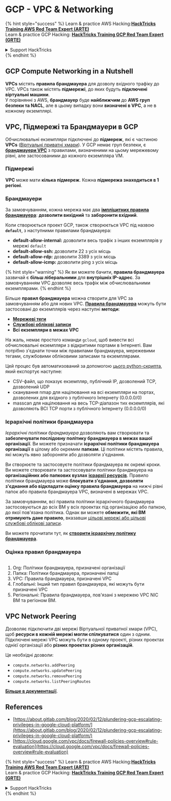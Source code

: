 # GCP - VPC & Networking

{% hint style="success" %}
Learn & practice AWS Hacking:<img src="../../../../.gitbook/assets/image (1).png" alt="" data-size="line">[**HackTricks Training AWS Red Team Expert (ARTE)**](https://training.hacktricks.xyz/courses/arte)<img src="../../../../.gitbook/assets/image (1).png" alt="" data-size="line">\
Learn & practice GCP Hacking: <img src="../../../../.gitbook/assets/image (2).png" alt="" data-size="line">[**HackTricks Training GCP Red Team Expert (GRTE)**<img src="../../../../.gitbook/assets/image (2).png" alt="" data-size="line">](https://training.hacktricks.xyz/courses/grte)

<details>

<summary>Support HackTricks</summary>

* Check the [**subscription plans**](https://github.com/sponsors/carlospolop)!
* **Join the** 💬 [**Discord group**](https://discord.gg/hRep4RUj7f) or the [**telegram group**](https://t.me/peass) or **follow** us on **Twitter** 🐦 [**@hacktricks\_live**](https://twitter.com/hacktricks\_live)**.**
* **Share hacking tricks by submitting PRs to the** [**HackTricks**](https://github.com/carlospolop/hacktricks) and [**HackTricks Cloud**](https://github.com/carlospolop/hacktricks-cloud) github repos.

</details>
{% endhint %}

## **GCP Compute Networking in a Nutshell**

**VPCs** містять **правила брандмауера** для дозволу вхідного трафіку до VPC. VPCs також містять **підмережі**, до яких будуть **підключені** **віртуальні машини**.\
У порівнянні з AWS, **брандмауер** буде **найближчим** до **AWS** **груп безпеки та NACL**, але в цьому випадку вони **визначені в VPC**, а не в кожному екземплярі.

## **VPC, Підмережі та Брандмауери в GCP**

Обчислювальні екземпляри підключені до **підмереж**, які є частиною **VPCs** ([Віртуальні приватні хмари](https://cloud.google.com/vpc/docs/vpc)). У GCP немає груп безпеки, є [**брандмауери VPC**](https://cloud.google.com/vpc/docs/firewalls) з правилами, визначеними на цьому мережевому рівні, але застосованими до кожного екземпляра VM.

### Підмережі

**VPC** може мати **кілька підмереж**. Кожна **підмережа знаходиться в 1 регіоні**.

### Брандмауери

За замовчуванням, кожна мережа має два [**імпліцитних правила брандмауера**](https://cloud.google.com/vpc/docs/firewalls#default\_firewall\_rules): **дозволити вихідний** та **заборонити вхідний**.

Коли створюється проект GCP, також створюється VPC під назвою **`default`**, з наступними правилами брандмауера:

* **default-allow-internal:** дозволити весь трафік з інших екземплярів у мережі `default`
* **default-allow-ssh:** дозволити 22 з усіх місць
* **default-allow-rdp:** дозволити 3389 з усіх місць
* **default-allow-icmp:** дозволити ping з усіх місць

{% hint style="warning" %}
Як ви можете бачити, **правила брандмауера** зазвичай є **більш ліберальними** для **внутрішніх IP-адрес**. За замовчуванням VPC дозволяє весь трафік між обчислювальними екземплярами.
{% endhint %}

Більше **правил брандмауера** можна створити для VPC за замовчуванням або для нових VPC. [**Правила брандмауера**](https://cloud.google.com/vpc/docs/firewalls) можуть бути застосовані до екземплярів через наступні **методи**:

* [**Мережеві теги**](https://cloud.google.com/vpc/docs/add-remove-network-tags)
* [**Службові облікові записи**](https://cloud.google.com/vpc/docs/firewalls#serviceaccounts)
* **Всі екземпляри в межах VPC**

На жаль, немає простого команди `gcloud`, щоб вивести всі обчислювальні екземпляри з відкритими портами в Інтернеті. Вам потрібно з'єднати точки між правилами брандмауера, мережевими тегами, службовими обліковими записами та екземплярами.

Цей процес був автоматизований за допомогою [цього python-скрипта](https://gitlab.com/gitlab-com/gl-security/gl-redteam/gcp\_firewall\_enum), який експортує наступне:

* CSV-файл, що показує екземпляр, публічний IP, дозволений TCP, дозволений UDP
* сканування nmap для націлювання на всі екземпляри на портах, дозволених для вхідного з публічного Інтернету (0.0.0.0/0)
* masscan для націлювання на весь TCP-діапазон тих екземплярів, які дозволяють ВСІ TCP порти з публічного Інтернету (0.0.0.0/0)

### Ієрархічні політики брандмауера <a href="#hierarchical-firewall-policies" id="hierarchical-firewall-policies"></a>

_Ієрархічні політики брандмауера_ дозволяють вам створювати та **забезпечувати послідовну політику брандмауера в межах вашої організації**. Ви можете призначати **ієрархічні політики брандмауера організації** в цілому або окремим **папкам**. Ці політики містять правила, які можуть явно забороняти або дозволяти з'єднання.

Ви створюєте та застосовуєте політики брандмауера як окремі кроки. Ви можете створювати та застосовувати політики брандмауера на **організаційних або папкових вузлах** [**ієрархії ресурсів**](https://cloud.google.com/resource-manager/docs/cloud-platform-resource-hierarchy). Правило політики брандмауера може **блокувати з'єднання, дозволяти з'єднання або відкладати оцінку правила брандмауера** на нижчі рівні папок або правила брандмауера VPC, визначені в мережах VPC.

За замовчуванням, всі правила політики ієрархічного брандмауера застосовуються до всіх ВМ у всіх проектах під організацією або папкою, до якої пов'язана політика. Однак ви можете **обмежити, які ВМ отримують дане правило**, вказавши [цільові мережі або цільові службові облікові записи](https://cloud.google.com/vpc/docs/firewall-policies#targets).

Ви можете прочитати тут, як [**створити ієрархічну політику брандмауера**](https://cloud.google.com/vpc/docs/using-firewall-policies#gcloud).

### Оцінка правил брандмауера

<figure><img src="../../../../.gitbook/assets/image (2) (1).png" alt=""><figcaption></figcaption></figure>

1. Org: Політики брандмауера, призначені організації
2. Папка: Політики брандмауера, призначені папці
3. VPC: Правила брандмауера, призначені VPC
4. Глобальні: Інший тип правил брандмауера, які можуть бути призначені VPC
5. Регіональні: Правила брандмауера, пов'язані з мережею VPC NIC ВМ та регіоном ВМ.

## VPC Network Peering

Дозволяє підключити дві мережі Віртуальної приватної хмари (VPC), щоб **ресурси в кожній мережі могли спілкуватися** один з одним.\
Підключені мережі VPC можуть бути в одному проекті, різних проектах однієї організації або **різних проектах різних організацій**.

Це необхідні дозволи:

* `compute.networks.addPeering`
* `compute.networks.updatePeering`
* `compute.networks.removePeering`
* `compute.networks.listPeeringRoutes`

[**Більше в документації**](https://cloud.google.com/vpc/docs/vpc-peering).

## References

* [https://about.gitlab.com/blog/2020/02/12/plundering-gcp-escalating-privileges-in-google-cloud-platform/](https://about.gitlab.com/blog/2020/02/12/plundering-gcp-escalating-privileges-in-google-cloud-platform/)
* [https://cloud.google.com/vpc/docs/firewall-policies-overview#rule-evaluation](https://cloud.google.com/vpc/docs/firewall-policies-overview#rule-evaluation)

{% hint style="success" %}
Learn & practice AWS Hacking:<img src="../../../../.gitbook/assets/image (1).png" alt="" data-size="line">[**HackTricks Training AWS Red Team Expert (ARTE)**](https://training.hacktricks.xyz/courses/arte)<img src="../../../../.gitbook/assets/image (1).png" alt="" data-size="line">\
Learn & practice GCP Hacking: <img src="../../../../.gitbook/assets/image (2).png" alt="" data-size="line">[**HackTricks Training GCP Red Team Expert (GRTE)**<img src="../../../../.gitbook/assets/image (2).png" alt="" data-size="line">](https://training.hacktricks.xyz/courses/grte)

<details>

<summary>Support HackTricks</summary>

* Check the [**subscription plans**](https://github.com/sponsors/carlospolop)!
* **Join the** 💬 [**Discord group**](https://discord.gg/hRep4RUj7f) or the [**telegram group**](https://t.me/peass) or **follow** us on **Twitter** 🐦 [**@hacktricks\_live**](https://twitter.com/hacktricks\_live)**.**
* **Share hacking tricks by submitting PRs to the** [**HackTricks**](https://github.com/carlospolop/hacktricks) and [**HackTricks Cloud**](https://github.com/carlospolop/hacktricks-cloud) github repos.

</details>
{% endhint %}
